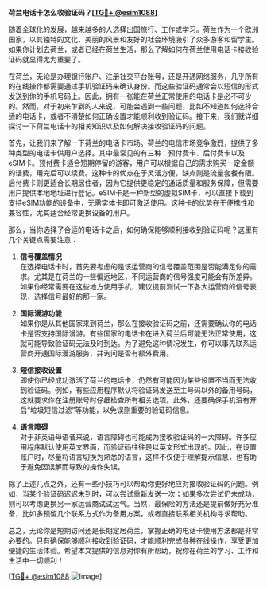 **荷兰电话卡怎么收验证码？[[TG💪+ @esim1088](https://t.me/s/esim1088)]**

随着全球化的发展，越来越多的人选择出国旅行、工作或学习。荷兰作为一个欧洲国家，以其独特的文化、美丽的风景和友好的社会环境吸引了众多游客和留学生。如果你计划去荷兰，或者已经在荷兰生活，那么了解如何在荷兰使用电话卡接收验证码就显得尤为重要了。

在荷兰，无论是办理银行账户、注册社交平台账号，还是开通网络服务，几乎所有的在线操作都需要通过手机验证码来确认身份。而这些验证码通常会以短信的形式发送到你的手机号码上。因此，拥有一张能在荷兰正常使用的电话卡是必不可少的。然而，对于初来乍到的人来说，可能会遇到一些问题，比如不知道如何选择合适的电话卡，或者不清楚如何正确设置才能顺利收到验证码。接下来，我们就详细探讨一下荷兰电话卡的相关知识以及如何解决接收验证码的问题。

首先，让我们来了解一下荷兰的电话卡市场。荷兰的电信市场竞争激烈，提供了多种类型的电话卡供用户选择。其中最常见的有三种：预付费卡、后付费卡以及eSIM卡。预付费卡适合短期停留的游客，用户可以根据自己的需求购买一定金额的话费，用完后可以续费。这种卡的优点在于灵活方便，缺点则是流量套餐有限。后付费卡则更适合长期居住者，因为它提供更稳定的通话质量和服务保障，但需要用户提供本地地址进行登记。eSIM卡是一种新型的虚拟SIM卡，可以直接下载到支持eSIM功能的设备中，无需实体卡即可激活使用。这种卡的优势在于便携性和兼容性，尤其适合经常更换设备的用户。

那么，当你选择了合适的电话卡之后，如何确保能够顺利接收到验证码呢？这里有几个关键点需要注意：

1. **信号覆盖情况**  
   在选择电话卡时，首先要考虑的是该运营商的信号覆盖范围是否能满足你的需求。尤其是在荷兰的一些偏远地区，不同运营商的信号强度可能会有所差异。如果你经常需要在这些地方使用手机，建议提前测试一下各大运营商的信号表现，选择信号最好的那一家。

2. **国际漫游功能**  
   如果你是从其他国家来到荷兰，那么在接收验证码之前，还需要确认你的电话卡是否支持国际漫游。有些国家的电话卡在进入荷兰后可能无法正常使用，这就可能导致验证码无法及时到达。为了避免这种情况发生，你可以事先联系运营商开通国际漫游服务，并询问是否有额外费用。

3. **短信接收设置**  
   即使你已经成功激活了荷兰的电话卡，仍然有可能因为某些设置不当而无法收到验证码。例如，有些应用程序默认将验证码发送至主号码以外的备用号码，这就要求你在注册账号时仔细检查所有相关选项。此外，还要确保手机没有开启“垃圾短信过滤”等功能，以免误删重要的验证码信息。

4. **语言障碍**  
   对于非英语母语者来说，语言障碍也可能成为接收验证码的一大障碍。许多应用程序默认使用英文界面，而验证码往往是以英文形式出现的。因此，在设置账户时，尽量将语言切换为熟悉的语言，这样不仅便于理解提示信息，也有助于避免因误解而导致的操作失误。

除了上述几点之外，还有一些小技巧可以帮助你更好地应对接收验证码的问题。例如，当某个验证码迟迟未到时，可以尝试重新发送一次；如果多次尝试仍未成功，则可以考虑更换另一家运营商试试运气。当然，最保险的方法还是提前做好充分准备，比如多预留几个联系方式作为备用方案，或者直接联系相关机构寻求帮助。

总之，无论你是短期访问还是长期定居荷兰，掌握正确的电话卡使用方法都是非常必要的。只有确保能够顺利接收到验证码，才能顺利完成各种在线操作，享受更加便捷的生活体验。希望本文提供的信息对你有所帮助，祝你在荷兰的学习、工作和生活中一切顺利！

[[TG💪+ @esim1088](https://t.me/s/esim1088) ![Image](https://i.postimg.cc/4NQfJmqS/Snipaste-2025-05-13-00-14-12.png)]
